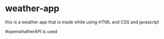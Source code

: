 # weather-app
this is a weather app that is made while using HTML and CSS and javascript

   #openwhatherAPI is used
